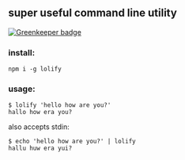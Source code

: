 ## super useful command line utility

[![Greenkeeper badge](https://badges.greenkeeper.io/rickycodes/lolify.svg)](https://greenkeeper.io/)

### install:
`npm i -g lolify`

### usage:
```
$ lolify 'hello how are you?'
hallo how era you?
```

also accepts stdin:
```
$ echo 'hello how are you?' | lolify
hallu huw era yui?
```
